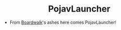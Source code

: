 <H1 align="center">PojavLauncher</H1>

* From [Boardwalk](https://github.com/zhuowei/Boardwalk)'s ashes here comes PojavLauncher!

